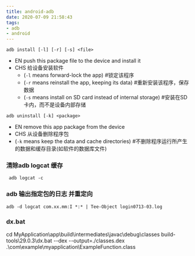 ```yaml
---
title: android-adb
date: 2020-07-09 21:58:43
tags:
- adb
- android
---
```

`adb install [-l] [-r] [-s] <file>`

- EN push this package file to the device and install it
- CHS 给设备安装软件
   - (`-l` means forward-lock the app) #锁定该程序
   - (`-r` means reinstall the app, keeping its data) #重新安装该程序，保存数据
   - (`-s` means install on SD card instead of internal storage) #安装在SD卡内，而不是设备内部存储

`adb uninstall [-k] <package>`

- EN remove this app package from the device
- CHS 从设备删除程序包
 - (`-k` means keep the data and cache directories) #不删除程序运行所产生的数据和缓存目录(如软件的数据库文件)


### 清除adb logcat 缓存
``` 
 adb logcat -c 
```
### adb 输出指定包的日志 并重定向
```
adb -d logcat com.xx.mm:I *:* | Tee-Object login0713-03.log
```

### dx.bat 

cd MyApplication\app\build\intermediates\javac\debug\classes
build-tools\29.0.3\dx.bat --dex --output=./classes.dex .\com\example\myapplication\ExampleFunction.class